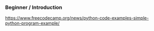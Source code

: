 ### Beginner / Introduction
https://www.freecodecamp.org/news/python-code-examples-simple-python-program-example/